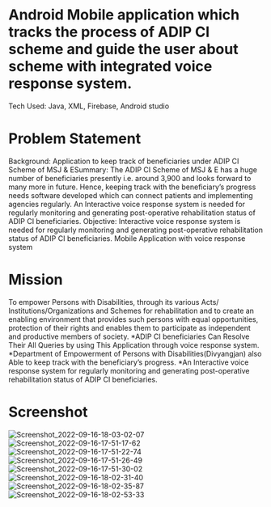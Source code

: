 # Android Mobile application which tracks the process of ADIP CI scheme and guide the user about scheme with integrated voice response system. 
Tech Used: Java, XML, Firebase, Android studio
# Problem Statement
Background: Application to keep track of beneficiaries under ADIP CI Scheme of MSJ & ESummary: The ADIP CI Scheme of MSJ & E has a huge number of beneficiaries presently i.e. around 3,900 and looks forward to many more in future. Hence, keeping track with the beneficiary’s progress needs software developed which can connect patients and implementing agencies regularly. An Interactive voice response system is needed for regularly monitoring and generating post-operative rehabilitation status of ADIP CI beneficiaries. Objective: Interactive voice response system is needed for regularly monitoring and generating post-operative rehabilitation status of ADIP CI beneficiaries. Mobile Application with voice response system

# Mission
To empower Persons with Disabilities, through its various Acts/ Institutions/Organizations and Schemes for rehabilitation and to create an enabling environment that provides such persons with equal opportunities, protection of their rights and enables them to participate as independent and productive members of society. *ADIP CI beneficiaries Can Resolve Their All Queries by using This Application through voice response system. *Department of Empowerment of Persons with Disabilities(Divyangjan) also Able to keep track with the beneficiary’s progress. *An Interactive voice response system for regularly monitoring and generating post-operative rehabilitation status of ADIP CI beneficiaries.
# Screenshot 
![Screenshot_2022-09-16-18-03-02-07](https://github.com/Samiya01/Implant/assets/109912633/62044548-3e3c-4b33-94f0-e62b6921f28c)
![Screenshot_2022-09-16-17-51-17-62](https://github.com/Samiya01/Implant/assets/109912633/275a8f26-8aed-4bee-a071-665b4a24e5ee)
![Screenshot_2022-09-16-17-51-22-74](https://github.com/Samiya01/Implant/assets/109912633/c9aff257-bf79-4ca7-a6f0-49c483422b33)
![Screenshot_2022-09-16-17-51-26-49](https://github.com/Samiya01/Implant/assets/109912633/0ff4d600-162a-43cc-a80e-328d9655b526)
![Screenshot_2022-09-16-17-51-30-02](https://github.com/Samiya01/Implant/assets/109912633/3e3d53a6-4e69-438a-96f3-6488e5defc61)
![Screenshot_2022-09-16-18-02-31-40](https://github.com/Samiya01/Implant/assets/109912633/128406d0-3edf-4451-bf20-c5414b33a2b2)
![Screenshot_2022-09-16-18-02-35-87](https://github.com/Samiya01/Implant/assets/109912633/0ac9fb49-bd75-4138-835f-a9e35590c0bc)
![Screenshot_2022-09-16-18-02-53-33](https://github.com/Samiya01/Implant/assets/109912633/bfabc2b0-93af-4418-bdc6-698878aafe6e)
